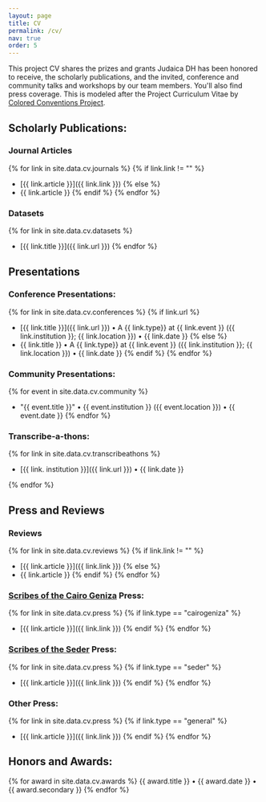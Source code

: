 ```yaml
---
layout: page
title: CV
permalink: /cv/
nav: true
order: 5
---
```

This project CV shares the prizes and grants Judaica DH has been honored to receive, the scholarly publications, and the invited, conference and community talks and workshops by our team members. You'll also find press coverage. This is modeled after the Project Curriculum Vitae by [Colored Conventions Project](https://coloredconventions.org/about/cv/). 

<!---### Funding/Grants:--->
<!---#### National Funding:--->
<!---#### University Funding:--->

<!---### Advisory Committees:--->

<!---### Symposiums Organized:--->


## Scholarly Publications:
### Journal Articles
{% for link in site.data.cv.journals %}
{% if link.link != "" %}
* [{{ link.article }}]({{ link.link }})
{% else %}
* {{ link.article }}
{% endif %}
{% endfor %}

### Datasets
{% for link in site.data.cv.datasets %}
* [{{ link.title }}]({{ link.url }})
{% endfor %}

<!---#### Web--->

<!---#### Other--->

<!---### Invited Talks and Panels:--->
## Presentations 
### Conference Presentations:
{% for link in site.data.cv.conferences %}
{% if link.url %}
* [{{ link.title }}]({{ link.url }})  • A {{ link.type}} at {{ link.event }} ({{ link.institution }}; {{ link.location }}) •  {{ link.date }}
{% else %}
* {{ link.title }} • A {{ link.type}} at {{ link.event }} ({{ link.institution }}; {{ link.location }}) •  {{ link.date }}
{% endif %}
{% endfor %}

### Community Presentations:
{% for event in site.data.cv.community %}
* "{{ event.title }}"  • {{ event.institution }} ({{ event.location }}) • {{ event.date }}
{% endfor %}

<!---### Workshops and Workshop Series:--->

### Transcribe-a-thons: 
{% for link in site.data.cv.transcribeathons %}
* [{{ link. institution }}]({{ link.url }})  • {{ link.date }}

{% endfor %}

## Press and Reviews

### Reviews
{% for link in site.data.cv.reviews %}
{% if link.link != "" %}
* [{{ link.article }}]({{ link.link }})
{% else %}
* {{ link.article }}
{% endif %}
{% endfor %}

### [Scribes of the Cairo Geniza](/work/cairo-geniza) Press:
{% for link in site.data.cv.press %}
{% if link.type == "cairogeniza" %}
* [{{ link.article }}]({{ link.link }})
{% endif %}
{% endfor %}

### [Scribes of the Seder](/work/cairo-geniza) Press:
{% for link in site.data.cv.press %}
{% if link.type == "seder" %}
* [{{ link.article }}]({{ link.link }})
{% endif %}
{% endfor %}

### Other Press:
{% for link in site.data.cv.press %}
{% if link.type == "general" %}
* [{{ link.article }}]({{ link.link }})
{% endif %}
{% endfor %}

## Honors and Awards:
{% for award in site.data.cv.awards %}
{{ award.title }} • {{ award.date }} • {{ award.secondary }}
{% endfor %}



